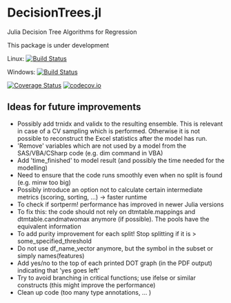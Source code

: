 # DecisionTrees.jl
Julia Decision Tree Algorithms for Regression

This package is under development



Linux: [![Build Status](https://travis-ci.org/kafisatz/DecisionTrees.jl.svg?branch=master)](https://travis-ci.org/kafisatz/DecisionTrees.jl)

Windows: [![Build Status](https://ci.appveyor.com/api/projects/status/github/kafisatz/DecisionTrees.jl?branch=master&svg=true)](https://ci.appveyor.com/project/kafisatz/DecisionTrees-jl/branch/master)

[![Coverage Status](https://coveralls.io/repos/kafisatz/DecisionTrees.jl/badge.svg?branch=master)](https://coveralls.io/r/kafisatz/DecisionTrees.jl?branch=master)
[![codecov.io](http://codecov.io/github/kafisatz/DecisionTrees.jl/coverage.svg?branch=master)](http://codecov.io/github/kafisatz/DecisionTrees.jl?branch=master)




## Ideas for future improvements

* Possibly add trnidx and validx to the resulting ensemble. This is relevant in case of a CV sampling which is performed. Otherwise it is not possible to reconstruct the Excel statistics after the model has run.
* 'Remove' variables which are not used by a model from the SAS/VBA/CSharp code (e.g. dim command in VBA)
* Add 'time_finished' to model result (and possibly the time needed for the modelling)
* Need to ensure that the code runs smoothly even when no split is found (e.g. minw too big)
* Possibly introduce an option not to calculate certain intermediate metrics (scoring, sorting, ...) -> faster runtime
* To check if sortperm! performance has improved in newer Julia versions
* To fix this: the code should not rely on dtmtable.mappings and dtmtable.candmatwomax anymore (if possible). The pools have the equivalent information
* To add purity improvement for each split! Stop splitting if it is > some_specified_threshold
* Do not use df_name_vector anymore, but the symbol in the subset or simply names(features)
* Add yes/no to the top of each printed DOT graph (in the PDF output) indicating that 'yes goes left'
* Try to avoid branching in critical functions; use ifelse or similar constructs (this might improve the performance)
* Clean up code (too many type annotations, ... )
